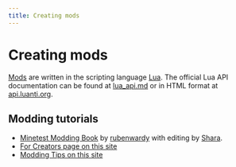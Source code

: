 ```yaml
---
title: Creating mods
---
```


# Creating mods

[Mods](/for-players/mods) are written in the scripting language [Lua](https://www.lua.org/). The official Lua API documentation can be found at [lua\_api.md](https://github.com/luanti-org/luanti/blob/master/doc/lua_api.md) or in HTML format at [api.luanti.org](https://api.luanti.org/).

## Modding tutorials

*   [Minetest Modding Book](https://rubenwardy.com/minetest_modding_book/en/index.html) by [rubenwardy](https://rubenwardy.com/) with editing by [Shara](https://forum.luanti.org/memberlist.php?mode=viewprofile&u=19807).
*   [For Creators page on this site](/for-creators)
*   [Modding Tips on this site](/for-creators/modding-tips)
